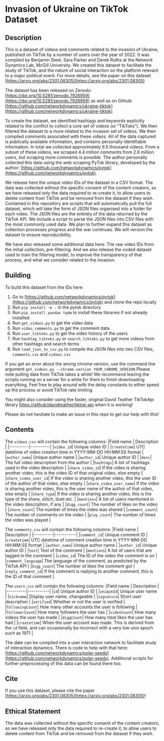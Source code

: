 # Invasion of Ukraine on TikTok Dataset

## Description

This is a dataset of videos and comments related to the invasion of Ukraine, published on TikTok by a number of users over the year of 2022. It was compiled by Benjamin Steel, Sara Parker and Derek Ruths at the Network Dynamics Lab, McGill University. We created this dataset to facilitate the study of TikTok, and the nature of social interaction on the platform relevant to a major political event. For more details, see the paper on this dataset [https://arxiv.org/abs/2301.08305](https://arxiv.org/abs/2301.08305)

The dataset has been released on Zenodo: [https://doi.org/10.5281/zenodo.7926959](https://doi.org/10.5281/zenodo.7926959) as well as on Github: [https://github.com/networkdynamics/ukraine-tiktok](https://github.com/networkdynamics/ukraine-tiktok)

To create the dataset, we identified hashtags and keywords explicitly related to the conflict to collect a core set of videos (or ”TikToks”). We then filtered the dataset to a more related to the invasion set of videos. We then compiled comments associated with these videos. All of the data captured is publically available information, and contains personally identifiable information. In total we collected approximately 9.5 thousand videos. From a subset of these videos, we scraped 4.4 million comments from 2.6 million users, but scraping more comments is possible. The author personally collected this data using the web scraping PyTok library, developed by the author: [https://github.com/networkdynamics/pytok](https://github.com/networkdynamics/pytok). 

We release here the unique video IDs of the dataset in a CSV format. The data was collected without the specific consent of the content creators, so we have released only the data required to re-create it, to allow users to delete content from TikTok and be removed from the dataset if they wish. Contained in this repository are scripts that will automatically pull the full dataset, which will take the form of JSON files organised into a folder for each video. The JSON files are the entirety of the data returned by the TikTok API. We include a script to parse the JSON files into CSV files with the most commonly used data. We plan to further expand this dataset as collection processes progress and the war continues. We will version the dataset to ensure reproducibility.

We have also released some additional data here: The raw video IDs from the initial collection, pre-filtering. And we also release the coded dataset used to train the filtering model, to improve the transparency of that process, and what we consider related to the invasion.

## Building

To build this dataset from the IDs here:

1. Go to [https://github.com/networkdynamics/pytok](https://github.com/networkdynamics/pytok) and clone the repo locally
2. Run `pip install -e .` in the pytok directory
3. Run `pip install pandas tqdm` to install these libraries if not already installed
4. Run `get_videos.py` to get the video data
5. Run `video_comments.py` to get the comment data
6. Run `user_tiktoks.py` to get the video history of the users
7. Run `hashtag_tiktoks.py` or `search_tiktoks.py` to get more videos from other hashtags and search terms
8. Run `load_json_to_csv.py` to compile the JSON files into two CSV files, `comments.csv` and `videos.csv`

If you get an error about the wrong chrome version, use the command line argument `get_videos.py --chrome-version YOUR_CHROME_VERSION`
Please note pulling data from TikTok takes a while! We recommend leaving the scripts running on a server for a while for them to finish downloading everything. Feel free to play around with the delay constants to either speed up the process or avoid TikTok rate limiting.

You might also consider using the faster, original David Teather TikTokApi library [https://github/davidteather/tiktok-api](https://github.com/davidteather/tiktok-api) when it is working!

Please do not hesitate to make an issue in this repo to get our help with this!

## Contents

The `videos.csv` will contain the following columns:
|Field name | Description |
|----------|----------|
|`video_id`| Unique video ID |
|`createtime`| UTC datetime of video creation time in YYYY-MM-DD HH:MM:SS format |
|`author_name`| Unique author name |
|`author_id`| Unique author ID |
|`desc`| The full video description from the author |
|`hashtags`| A list of hashtags used in the video description |
|`share_video_id`| If the video is sharing another video, this is the video ID of that original video, else empty |
|`share_video_user_id`| If the video is sharing another video, this the user ID of the author of that video, else empty |
|`share_video_user_name`| If the video is sharing another video, this is the user name of the author of that video, else empty |
|`share_type`| If the video is sharing another video, this is the type of the share, stitch, duet etc. |
|`mentions`| A list of users mentioned in the video description, if any |
|`digg_count`| The number of likes on the video |
|`share_count`| The number of times the video was shared |
|`comment_count`| The number of comments on the video |
|`play_count`| The number of times the video was played |

The `comments.csv` will contain the following columns:
|Field name | Description |
|----------|-----------|
|`comment_id`| Unique comment ID |
|`createtime`| UTC datetime of comment creation time in YYYY-MM-DD HH:MM:SS format |
|`author_name`| Unique author name |
|`author_id`| Unique author ID |
|`text`| Text of the comment |
|`mentions`| A list of users that are tagged in the comment |
|`video_id`| The ID of the video the comment is on |
|`comment_language`| The language of the comment, as predicted by the TikTok API |
|`digg_count`| The number of likes the comment got |
|`reply_comment_id`| If the comment is replying to another comment, this is the ID of that comment |

The `users.csv` will contain the following columns:
|Field name | Description |
|----------|-----------|
|`id`| Unique author ID |
|`uniqueId`| Unique user name |
|`nickname`| Display user name, changeable |
|`signature`| Short user description |
|`verified`| Whether or not the user is verified |
|`followingCount`| How many other accounts the user is following |
|`followerCount`| How many followers the user has |
|`videoCount`| How many videos the user has made |
|`diggCount`| How many total likes the user has had |
|`createtime`| When the user account was made. This is derived from the `id` field, and can occasionally be incorrect with a very low unix epoch such as 1971 |

The date can be compiled into a user interaction network to facilitate study of interaction dynamics. There is code to help with that here: [https://github.com/networkdynamics/polar-seeds](https://github.com/networkdynamics/polar-seeds). Additional scripts for further preprocessing of this data can be found there too.

## Cite

If you use this dataset, please cite the paper [https://arxiv.org/abs/2301.08305](https://arxiv.org/abs/2301.08305)!

## Ethical Statement

The data was collected without the specific consent of the content creators, so we have released only the data required to re-create it, to allow users to delete content from TikTok and be removed from the dataset if they wish.

